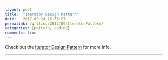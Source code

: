 ```yaml
---
layout: post
title:  "Iterator Design Pattern"
date:   2017-09-24 15:36:27
permalink: /writing/2017/09/IteratorPattern/
categories: [pattern, coding]
comments: true
---
```


Check out the [Iterator Design Pattern][iteratorPattern] for more info.

[iteratorPattern]:  http://wiki.c2.com/?IteratorPattern

----------
